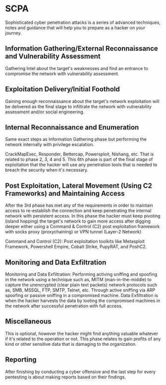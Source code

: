 # SCPA

Sophisticated cyber penetration attacks is a series of advanced techniques, notes and guidance that will help you to prepare as a hacker on your journey.

## Information Gathering/External Reconnaissance and Vulnerability Assessment

Gathering Intel about the target's weaknesses and find an entrance to compromise the network with vulnerability assessment.

## Exploitation Delivery/Initial Foothold

Gaining enough reconnaissance about the target's network exploitation will be delivered as the final stage to infiltrate the network with vulnerability assessment and/or social engineering.

## Internal Reconnaissance and Enumeration

Same exact steps as Information Gathering phase but performing the network internally with privilege escalation.

CrackMapExec, Responder, Bettercap, Powersploit, Nishang, etc. That is related to phase 2, 3, 4 and 5. This 6th phase is part of the final stage of exploitation that the hacker will use any penetration tools that is needed to breach the security when it's necessary.

## Post Exploitation, Lateral Movement (Using C2 Frameworks) and Maintaining Access

After the 3rd phase has met any of the requirements in order to maintain access to re-establish the connection and keep penetrating the internal network with persistent access. In this phase the hacker must keep pivoting (island hopping) the target's network to gain more access after digging deeper either using a Command & Control (C2) post exploitation framework with socks proxy (proxychaining) or VPN tunnel (Layer-2 Network)

Command and Control (C2): Post exploitation toolkits like Metasploit Framework, Powershell Empire, Cobalt Strike, PupyRAT, and PoshC2.

## Monitoring and Data Exfiltration

Monitoring and Data Exfiltration: Performing activing sniffing and spoofing in the network using a technique such as, MITM (man-in-the-middle) to capture the unencrypted (clear plain text packets) network protocols such as, SMB, MSSQL, FTP, SMTP, Telnet, etc. Through active sniffing via ARP spoofing or passive sniffing in a compromised machine. Data Exfiltration is when the hacker harvests the data by looting the compromised machines in the network after successful penetration with full access.

## Miscellaneous

This is optional, however the hacker might find anything valuable whatever if it's related to the operation or not. This phase relates to gain profits of any kind or other sensitive data that is damaging to the organization.

## Reporting

After finishing by conducting a cyber offensive and the last step for every pentesting is about making reports based on their findings.
